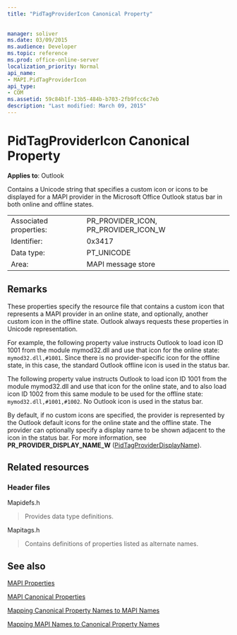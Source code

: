 ```yaml
---
title: "PidTagProviderIcon Canonical Property"
 
 
manager: soliver
ms.date: 03/09/2015
ms.audience: Developer
ms.topic: reference
ms.prod: office-online-server
localization_priority: Normal
api_name:
- MAPI.PidTagProviderIcon
api_type:
- COM
ms.assetid: 59c84b1f-13b5-484b-b703-2fb9fcc6c7eb
description: "Last modified: March 09, 2015"
---
```


# PidTagProviderIcon Canonical Property

  
  
**Applies to**: Outlook 
  
Contains a Unicode string that specifies a custom icon or icons to be displayed for a MAPI provider in the Microsoft Office Outlook status bar in both online and offline states.
  
|||
|:-----|:-----|
|Associated properties:  <br/> |PR_PROVIDER_ICON, PR_PROVIDER_ICON_W  <br/> |
|Identifier:  <br/> |0x3417  <br/> |
|Data type:  <br/> |PT_UNICODE  <br/> |
|Area:  <br/> |MAPI message store  <br/> |
   
## Remarks

These properties specify the resource file that contains a custom icon that represents a MAPI provider in an online state, and optionally, another custom icon in the offline state. Outlook always requests these properties in Unicode representation. 
  
For example, the following property value instructs Outlook to load icon ID 1001 from the module mymod32.dll and use that icon for the online state:  `mymod32.dll,#1001`. Since there is no provider-specific icon for the offline state, in this case, the standard Outlook offline icon is used in the status bar. 
  
The following property value instructs Outlook to load icon ID 1001 from the module mymod32.dll and use that icon for the online state, and to also load icon ID 1002 from this same module to be used for the offline state:  `mymod32.dll,#1001,#1002`. No Outlook icon is used in the status bar. 
  
By default, if no custom icons are specified, the provider is represented by the Outlook default icons for the online state and the offline state. The provider can optionally specify a display name to be shown adjacent to the icon in the status bar. For more information, see **PR_PROVIDER_DISPLAY_NAME_W** ([PidTagProviderDisplayName](pidtagproviderdisplayname-canonical-property.md)).
  
## Related resources

### Header files

Mapidefs.h
  
> Provides data type definitions.
    
Mapitags.h
  
> Contains definitions of properties listed as alternate names.
    
## See also



[MAPI Properties](mapi-properties.md)
  
[MAPI Canonical Properties](mapi-canonical-properties.md)
  
[Mapping Canonical Property Names to MAPI Names](mapping-canonical-property-names-to-mapi-names.md)
  
[Mapping MAPI Names to Canonical Property Names](mapping-mapi-names-to-canonical-property-names.md)

